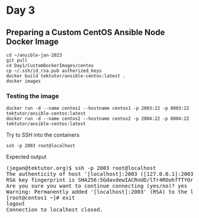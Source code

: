 # Day 3

## Preparing a Custom CentOS Ansible Node Docker Image
```
cd ~/ansible-jan-2023
git pull
cd Day1/CustomDockerImages/centos
cp ~/.ssh/id_rsa.pub authorized_keys
docker build tektutor/ansible-centos:latest .
docker images
```

### Testing the image
```
docker run -d --name centos1 --hostname centos1 -p 2003:22 -p 8003:22 tektutor/ansible-centos:latest
docker run -d --name centos2 --hostname centos2 -p 2004:22 -p 8004:22 tektutor/ansible-centos:latest
```

Try to SSH into the containers
```
ssh -p 2003 root@localhost
```

Expected output
<pre>
(jegan@tektutor.org)$ ssh -p 2003 root@localhost
The authenticity of host '[localhost]:2003 ([127.0.0.1]:2003)' can't be established.
RSA key fingerprint is SHA256:5GdavdewIACRnUD/lTr4ROohfTTYOrRXA1BacoZSA/o.
Are you sure you want to continue connecting (yes/no)? yes
Warning: Permanently added '[localhost]:2003' (RSA) to the list of known hosts.
[root@centos1 ~]# exit
logout
Connection to localhost closed.
</pre>
